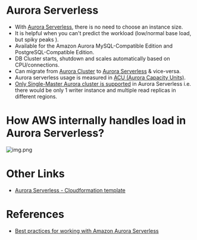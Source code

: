 
# Aurora Serverless
- With [Aurora Serverless](https://aws.amazon.com/rds/aurora/serverless/), there is no need to choose an instance size. 
- It is helpful when you can't predict the workload (low/normal base load, but spiky peaks ).
- Available for the Amazon Aurora MySQL-Compatible Edition and PostgreSQL-Compatible Edition.
- DB Cluster starts, shutdown and scales automatically based on CPU/connections.
- Can migrate from [Aurora Cluster](Readme.md) to [Aurora Serverless](Readme.md) & vice-versa.
- Aurora serverless usage is measured in [ACU (Aurora Capacity Units)](https://docs.aws.amazon.com/AmazonRDS/latest/AuroraUserGuide/aurora-serverless-v1.how-it-works.html).
- [Only Single-Master Aurora cluster is supported](https://docs.aws.amazon.com/AmazonRDS/latest/AuroraUserGuide/aurora-multi-master.html) in Aurora Serverless i.e. there would be only 1 writer instance and multiple read replicas in different regions.

# How AWS internally handles load in Aurora Serverless?

![img.png](https://d2908q01vomqb2.cloudfront.net/887309d048beef83ad3eabf2a79a64a389ab1c9f/2020/11/27/Amazon-Aurora-Serverless-2.jpg)

# Other Links
- [Aurora Serverless - Cloudformation template](../../3_InfraAutomation/AWSCloudFormation/templates/aurora_serverless.yml)

# References
- [Best practices for working with Amazon Aurora Serverless](https://aws.amazon.com/blogs/database/best-practices-for-working-with-amazon-aurora-serverless/)